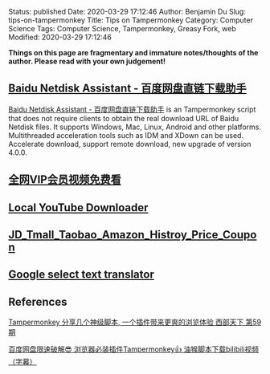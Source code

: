 Status: published
Date: 2020-03-29 17:12:46
Author: Benjamin Du
Slug: tips-on-tampermonkey
Title: Tips on Tampermonkey
Category: Computer Science
Tags: Computer Science, Tampermonkey, Greasy Fork, web
Modified: 2020-03-29 17:12:46

**Things on this page are fragmentary and immature notes/thoughts of the author. Please read with your own judgement!**



## [Baidu Netdisk Assistant - 百度网盘直链下载助手](https://greasyfork.org/en/scripts/397390-%E7%99%BE%E5%BA%A6%E7%BD%91%E7%9B%98%E7%9B%B4%E9%93%BE%E4%B8%8B%E8%BD%BD%E5%8A%A9%E6%89%8B)

[Baidu Netdisk Assistant - 百度网盘直链下载助手](https://greasyfork.org/en/scripts/397390-%E7%99%BE%E5%BA%A6%E7%BD%91%E7%9B%98%E7%9B%B4%E9%93%BE%E4%B8%8B%E8%BD%BD%E5%8A%A9%E6%89%8B)
is an Tampermonkey script 
that does not require clients to obtain the real download URL of Baidu Netdisk files. 
It supports Windows, Mac, Linux, Android and other platforms. 
Multithreaded acceleration tools such as IDM and XDown can be used. 
Accelerate download, support remote download, new upgrade of version 4.0.0.

## [全网VIP会员视频免费看](https://greasyfork.org/en/scripts/34952-%E5%85%A8%E7%BD%91vip%E4%BC%9A%E5%91%98%E8%A7%86%E9%A2%91%E5%85%8D%E8%B4%B9%E7%9C%8B-2019%E5%B9%B45%E6%9C%8824%E6%97%A5%E6%9B%B4%E6%96%B0-%E6%94%AF%E6%8C%81%E7%88%B1%E5%A5%87%E8%89%BA%E6%AD%A3%E7%A1%AE%E9%80%89%E9%9B%86)

## [Local YouTube Downloader](https://greasyfork.org/en/scripts/369400-local-youtube-downloader)

## [JD_Tmall_Taobao_Amazon_Histroy_Price_Coupon](https://greasyfork.org/en/scripts/37901-jd-tmall-taobao-amazon-histroy-price-coupon)

## [Google select text translator](https://greasyfork.org/en/scripts/36842-google-select-text-translator)




## References

[Tampermonkey 分享几个神级脚本, 一个插件带来更爽的浏览体验 西部天下 第59期](https://www.youtube.com/watch?v=DUzSGGINwW8&t=111s)

[百度网盘限速破解😎 浏览器必装插件Tampermonkey👍 油猴脚本下载bilibili视频（字幕）](https://www.youtube.com/watch?v=fSiFi0dfX-c)
